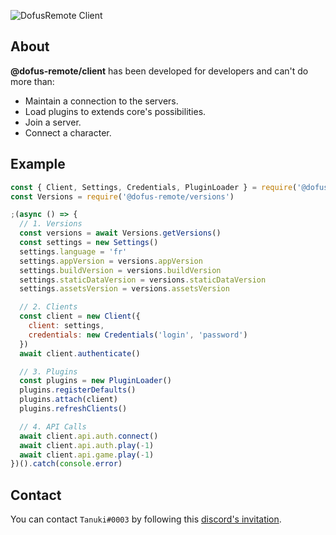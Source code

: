 ![DofusRemote Client](https://image.noelshack.com/fichiers/2019/27/7/1562519760-capture-d-ecran-2019-07-07-a-19-15-45.png)

## About
**@dofus-remote/client** has been developed for developers and can't do more than:
- Maintain a connection to the servers.
- Load plugins to extends core's possibilities.
- Join a server.
- Connect a character.

## Example
```js
const { Client, Settings, Credentials, PluginLoader } = require('@dofus-remote/client')
const Versions = require('@dofus-remote/versions')

;(async () => {
  // 1. Versions
  const versions = await Versions.getVersions()
  const settings = new Settings()
  settings.language = 'fr'
  settings.appVersion = versions.appVersion
  settings.buildVersion = versions.buildVersion
  settings.staticDataVersion = versions.staticDataVersion
  settings.assetsVersion = versions.assetsVersion

  // 2. Clients
  const client = new Client({
    client: settings,
    credentials: new Credentials('login', 'password')
  })
  await client.authenticate()

  // 3. Plugins
  const plugins = new PluginLoader()
  plugins.registerDefaults()
  plugins.attach(client)
  plugins.refreshClients()

  // 4. API Calls
  await client.api.auth.connect()
  await client.api.auth.play(-1)
  await client.api.game.play(-1)
})().catch(console.error)
```

## Contact
You can contact `Tanuki#0003` by following this [discord's invitation](https://discord.gg/Ctg86d4).